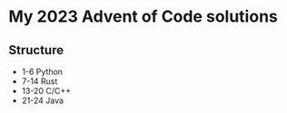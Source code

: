 # My 2023 Advent of Code solutions


## Structure 
- 1-6 Python
- 7-14 Rust
- 13-20 C/C++
- 21-24 Java